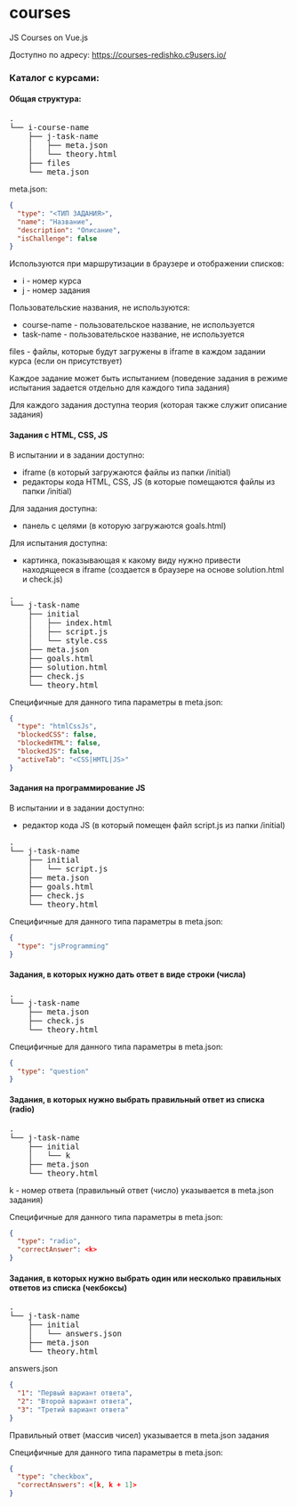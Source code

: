 # courses

JS Courses on Vue.js


Доступно по адресу:
https://courses-redishko.c9users.io/

### Каталог с курсами:

#### Общая структура:
<pre>
.
└── i-course-name
    ├── j-task-name
    │   ├── meta.json
    │   └── theory.html
    ├── files
    └── meta.json
</pre>

meta.json:
```json
{
  "type": "<ТИП ЗАДАНИЯ>",
  "name": "Название",
  "description": "Описание",
  "isChallenge": false
}
```

Используются при маршрутизации в браузере и отображении списков:
* i - номер курса
* j - номер задания

Пользовательские названия, не используются:
* course-name - пользовательское название, не используется
* task-name - пользовательское название, не используется

files - файлы, которые будут загружены в iframe в каждом задании курса
 (если он присутствует)
 
Каждое задание может быть испытанием
(поведение задания в режиме испытания задается
 отдельно для каждого типа задания)

Для каждого задания доступна теория 
(которая также служит описание задания)

#### Задания с HTML, CSS, JS
В испытании и в задании доступно:
* iframe (в который загружаются файлы из папки /initial)
* редакторы кода HTML, CSS, JS
(в которые помещаются файлы из папки /initial)

Для задания доступна:
* панель с целями (в которую загружаются goals.html)

Для испытания доступна:
* картинка, показывающая к какому виду нужно привести
находящееся в iframe (создается в браузере на основе
 solution.html и check.js)

<pre>
.
└── j-task-name
    ├── initial
    │   ├── index.html
    │   ├── script.js
    │   └── style.css
    ├── meta.json
    ├── goals.html
    ├── solution.html
    ├── check.js
    └── theory.html
</pre>

Специфичные для данного типа параметры в meta.json:
```json
{
  "type": "htmlCssJs",
  "blockedCSS": false,
  "blockedHTML": false,
  "blockedJS": false,
  "activeTab": "<CSS|HMTL|JS>"
}
```

#### Задания на программирование JS

В испытании и в задании доступно:
* редактор кода JS (в который помещен файл script.js из папки /initial)

<pre>
.
└── j-task-name
    ├── initial
    │   └── script.js
    ├── meta.json
    ├── goals.html
    ├── check.js
    └── theory.html
</pre>

Специфичные для данного типа параметры в meta.json:
```json
{
  "type": "jsProgramming"
}
```

#### Задания, в которых нужно дать ответ в виде строки (числа)

<pre>
.
└── j-task-name
    ├── meta.json
    ├── check.js
    └── theory.html
</pre>

Специфичные для данного типа параметры в meta.json:
```json
{
  "type": "question"
}
```

#### Задания, в которых нужно выбрать правильный ответ из списка (radio)

<pre>
.
└── j-task-name
    ├── initial
    │   └── k
    ├── meta.json
    └── theory.html
</pre>

k - номер ответа (правильный ответ (число) указывается в meta.json задания)

Специфичные для данного типа параметры в meta.json:
```json
{
  "type": "radio",
  "correctAnswer": <k>
}
```

#### Задания, в которых нужно выбрать один или несколько правильных ответов из списка (чекбоксы)

<pre>
.
└── j-task-name
    ├── initial
    │   └── answers.json
    ├── meta.json
    └── theory.html
</pre>

answers.json
```json
{
  "1": "Первый вариант ответа",
  "2": "Второй вариант ответа",
  "3": "Третий вариант ответа"
}
```

Правильный ответ (массив чисел) указывается в meta.json задания

Специфичные для данного типа параметры в meta.json:
```json
{
  "type": "checkbox",
  "correctAnswers": <[k, k + 1]>
}
```

